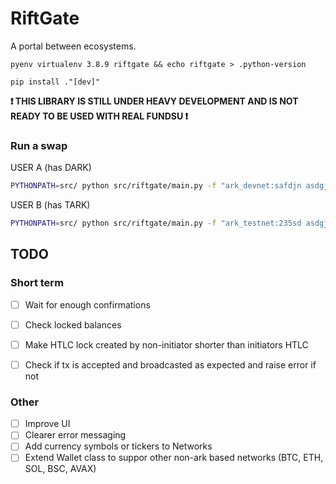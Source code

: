 # RiftGate

A portal between ecosystems.

`pyenv virtualenv 3.8.9 riftgate && echo riftgate > .python-version`

`pip install ."[dev]"`

**❗ THIS LIBRARY IS STILL UNDER HEAVY DEVELOPMENT AND IS NOT READY TO BE USED WITH REAL FUNDSU ❗**

### Run a swap 

USER A (has DARK)

```bash
PYTHONPATH=src/ python src/riftgate/main.py -f "ark_devnet:safdjn asdgjn 0-2o3asfdmkgsadiouaw49k96-:10" -t "ark_testnet:safdjn asdgjn 0-2o3asfdmkgsadiouaw49k96-:10" --initiator
```

USER B (has TARK)

```bash
PYTHONPATH=src/ python src/riftgate/main.py -f "ark_testnet:235sd asdgjn 0-2o3asfdmkgsadiouaw49k96-:10" -t "ark_devnet:235sd asdgjn 0-2o3asfdmkgsadiouaw49k96-:10"
```


## TODO

### Short term
- [ ] Wait for enough confirmations
- [ ] Check locked balances
- [ ] Make HTLC lock created by non-initiator shorter than initiators HTLC
- [ ] Check if tx is accepted and broadcasted as expected and raise error if not


### Other
- [ ] Improve UI
- [ ] Clearer error messaging
- [ ] Add currency symbols or tickers to Networks
- [ ] Extend Wallet class to suppor other non-ark based networks (BTC, ETH, SOL, BSC, AVAX)
